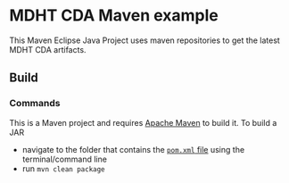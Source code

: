 # MDHT CDA Maven example

This Maven Eclipse Java Project uses maven repositories to get the latest MDHT CDA artifacts.

## Build

### Commands

This is a Maven project and requires [Apache Maven](https://maven.apache.org/) to build it. To build a JAR
* navigate to the folder that contains the [`pom.xml` file](mdht-models/examples/org.openhealthtools.mdht.cda.maven.example/pom.xml) using the terminal/command line
* run `mvn clean package`
